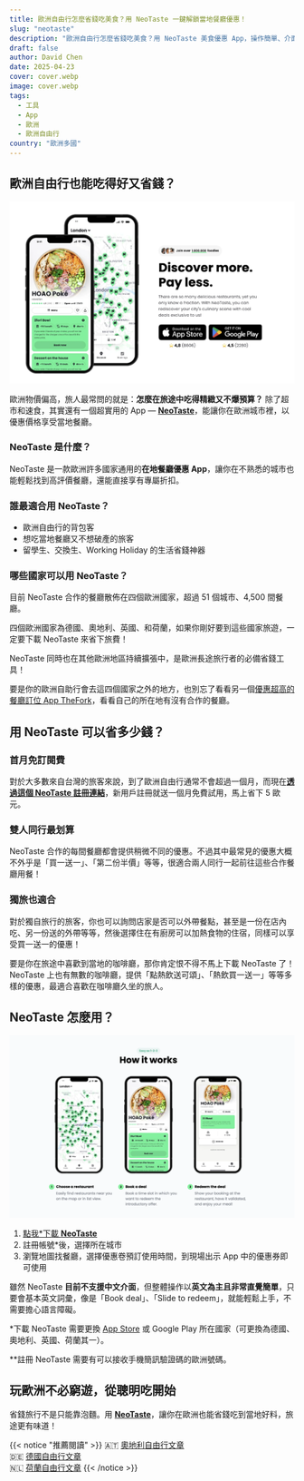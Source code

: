 ```yaml
---
title: 歐洲自由行怎麼省錢吃美食？用 NeoTaste 一鍵解鎖當地餐廳優惠！  
slug: "neotaste"
description: "歐洲自由行怎麼省錢吃美食？用 NeoTaste 美食優惠 App，操作簡單、介面直覺易懂，輕鬆找到在地餐廳優惠，省錢又能享受高品質餐點體驗！"
draft: false
author: David Chen
date: 2025-04-23
cover: cover.webp
image: cover.webp
tags:
  - 工具
  - App
  - 歐洲
  - 歐洲自由行
country: "歐洲多國"
---
```


## 歐洲自由行也能吃得好又省錢？

![](neotaste.webp)

歐洲物價偏高，旅人最常問的就是：**怎麼在旅途中吃得精緻又不爆預算？**
除了超市和速食，其實還有一個超實用的 App — [**NeoTaste**](https://neotaste.app/invite/David3157)，能讓你在歐洲城市裡，以優惠價格享受當地餐廳。

### NeoTaste 是什麼？

NeoTaste 是一款歐洲許多國家通用的**在地餐廳優惠 App**，讓你在不熟悉的城市也能輕鬆找到高評價餐廳，還能直接享有專屬折扣。

### 誰最適合用 NeoTaste？

- 歐洲自由行的背包客
- 想吃當地餐廳又不想破產的旅客
- 留學生、交換生、Working Holiday 的生活省錢神器

### 哪些國家可以用 NeoTaste？

目前 NeoTaste 合作的餐廳散佈在四個歐洲國家，超過 51 個城市、4,500 間餐廳。

四個歐洲國家為德國、奧地利、英國、和荷蘭，如果你剛好要到這些國家旅遊，一定要下載 NeoTaste 來省下旅費！

NeoTaste 同時也在其他歐洲地區持續擴張中，是歐洲長途旅行者的必備省錢工具！

要是你的歐洲自助行會去這四個國家之外的地方，也別忘了看看另一個[優惠超高的餐廳訂位 App TheFork](/posts/thefork/)，看看自己的所在地有沒有合作的餐廳。

## 用 NeoTaste 可以省多少錢？

### 首月免訂閱費

對於大多數來自台灣的旅客來說，到了歐洲自由行通常不會超過一個月，而現在[**透過這個 NeoTaste 註冊連結**](https://neotaste.app/invite/David3157)，新用戶註冊就送一個月免費試用，馬上省下 5 歐元。

### 雙人同行最划算

NeoTaste 合作的每間餐廳都會提供稍微不同的優惠。不過其中最常見的優惠大概不外乎是「買一送一」、「第二份半價」等等，很適合兩人同行一起前往這些合作餐廳用餐！

### 獨旅也適合

對於獨自旅行的旅客，你也可以詢問店家是否可以外帶餐點，甚至是一份在店內吃、另一份送的外帶等等，然後選擇住在有廚房可以加熱食物的住宿，同樣可以享受買一送一的優惠！

要是你在旅途中喜歡到當地的咖啡廳，那你肯定恨不得不馬上下載 NeoTaste 了！NeoTaste 上也有無數的咖啡廳，提供「點熱飲送可頌」、「熱飲買一送一」等等多樣的優惠，最適合喜歡在咖啡廳久坐的旅人。

## NeoTaste 怎麼用？

![](how-it-works.webp)

1. [點我*下載 **NeoTaste**](https://neotaste.app/invite/David3157)
2. 註冊帳號*後，選擇所在城市
3. 瀏覽地圖找餐廳，選擇優惠卷預訂使用時間，到現場出示 App 中的優惠券即可使用

雖然 NeoTaste **目前不支援中文介面**，但整體操作以**英文為主且非常直覺簡單**，只要會基本英文詞彙，像是「Book deal」、「Slide to redeem」，就能輕鬆上手，不需要擔心語言障礙。

*下載 NeoTaste 需要更換 [App Store](https://applealmond.com/posts/231122) 或 Google Play 所在國家（可更換為德國、奧地利、英國、荷蘭其一）。

**註冊 NeoTaste 需要有可以接收手機簡訊驗證碼的歐洲號碼。

## 玩歐洲不必窮遊，從聰明吃開始

省錢旅行不是只能靠泡麵。用 [**NeoTaste**](https://neotaste.app/invite/David3157)，讓你在歐洲也能省錢吃到當地好料，旅途更有味道！

{{< notice "推薦閱讀" >}}
🇦🇹 [奧地利自由行文章](/country/奧地利/)\
🇩🇪 [德國自由行文章](/country/德國/)\
🇳🇱 [荷蘭自由行文章](/country/荷蘭/)
{{< /notice >}}